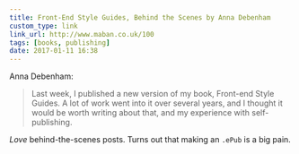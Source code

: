 ```yaml
---
title: Front-End Style Guides, Behind the Scenes by Anna Debenham
custom_type: link
link_url: http://www.maban.co.uk/100
tags: [books, publishing]
date: 2017-01-11 16:38
---
```

Anna Debenham:

> Last week, I published a new version of my book, Front-end Style Guides. A lot of work went into it over several years, and I thought it would be worth writing about that, and my experience with self-publishing.

*Love* behind-the-scenes posts. Turns out that making an `.ePub` is a big pain.
